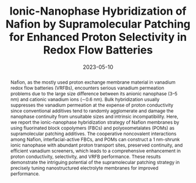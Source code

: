 ---
title: Ionic-Nanophase Hybridization of Nafion by Supramolecular Patching for Enhanced Proton Selectivity in Redox Flow Batteries
authors:
- Liang Zhai
- 朱有亮
- Gang Wang
- Haibo He
- Feiran Wang
- Fengjing Jiang
- Shengchao Chai
- Xiang Li
- Haikun Guo
- Lixin Wu
- Haolong Li
date: '2023-05-10'
doi: 10.1021/acs.nanolett.3c00518
publish_types: ['期刊文章']
publication: Nano Letters
publication_short: Nano Lett.
abstract: Nafion, as the mostly used proton exchange membrane material  in vanadium redox flow batteries (VRFBs), encounters serious vanadium  permeation problems due to the large size difference between its anionic  nanophase (3–5 nm) and cationic vanadium ions (∼0.6 nm). Bulk  hybridization usually suppresses the vanadium permeation at the expense  of proton conductivity since conventional additives tend to randomly  agglomerate and damage the nanophase continuity from unsuitable sizes  and intrinsic incompatibility. Here, we report the ionic-nanophase  hybridization strategy of Nafion membranes by using fluorinated block  copolymers (FBCs) and polyoxometalates (POMs) as supramolecular patching  additives. The cooperative noncovalent interactions among Nafion,  interfacial-active FBCs, and POMs can construct a 1 nm-shrunk ionic  nanophase with abundant proton transport sites, preserved continuity,  and efficient vanadium screeners, which leads to a comprehensive  enhancement in proton conductivity, selectivity, and VRFB performance.  These results demonstrate the intriguing potential of the supramolecular  patching strategy in precisely tuning nanostructured electrolyte  membranes for improved performance.
url_pdf: https://doi.org/10.1021/acs.nanolett.3c00518
---